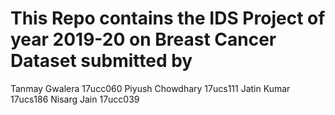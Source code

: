 # This Repo contains the IDS Project of year 2019-20 on Breast Cancer Dataset submitted by
 
 Tanmay Gwalera  17ucc060
 Piyush Chowdhary 17ucs111
 Jatin Kumar 17ucs186
 Nisarg Jain 17ucc039
 
